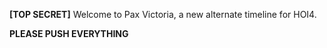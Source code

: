 **[TOP SECRET]**
Welcome to Pax Victoria, a new alternate timeline for HOI4.

**PLEASE PUSH EVERYTHING**
